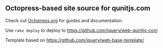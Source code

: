 ## Octopress-based site source for qunitjs.com

Check out [Octopress.org](http://octopress.org/docs) for guides and documentation.

Use `rake deploy` to deploy to https://github.com/jquery/web-qunitjs-com

Template based on https://github.com/jquery/web-base-template/
